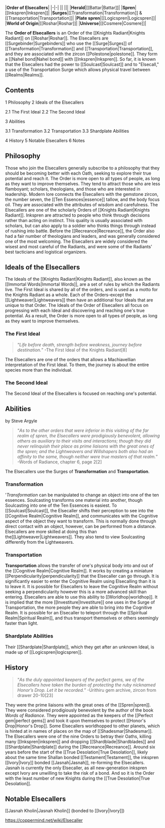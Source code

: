 |**Order of Elsecallers**|
|-|-|
||
|||
|**Herald**|[[Battar\|Battar]]|
|**Spren**|[[Inkspren\|Inkspren]]|
|**Surges**|[[Transformation\|Transformation]] & [[Transportation\|Transportation]]|
|**Plate spren**|[[Logicspren\|Logicspren]]|
|**World of Origin**|[[Roshar\|Roshar]]|
|**Universe**|[[Cosmere\|Cosmere]]|

The **Order of Elsecallers** is an Order of the [[Knights Radiant\|Knights Radiant]] on [[Roshar\|Roshar]].
The Elsecallers are [[Surgebinder\|Surgebinders]] who use the [[Surge\|Surges]] of [[Transformation\|Transformation]] and [[Transportation\|Transportation]], and they are associated with the zircon [[Polestone\|polestone]]. They form a [[Nahel bond\|Nahel bond]] with [[Inkspren\|Inkspren]]. So far, it is known that the Elsecallers had the power to [[Soulcast\|Soulcast]] and to "Elsecall," a use of the Transportation Surge which allows physical travel between [[Realms\|Realms]].

## Contents

1 Philosophy
2 Ideals of the Elsecallers

2.1 The First Ideal
2.2 The Second Ideal


3 Abilities

3.1 Transformation
3.2 Transportation
3.3 Shardplate Abilities


4 History
5 Notable Elsecallers
6 Notes


## Philosophy
Those who join the Elsecallers generally subscribe to a philosophy that they should be becoming better with each Oath, seeking to explore their true potential and reach it. The Order is more open to all types of people, as long as they want to improve themselves. They tend to attract those who are less flamboyant; scholars, theologians, and those who are interested in leadership. Modern lore connects the Elsecallers with the gemstone zircon, the number seven, the [[Ten Essences\|essence]] tallow, and the body focus oil. They are associated with the attributes of wisdom and carefulness.
The Elsecallers are one of the scholarly Orders of [[Knights Radiant\|Knights Radiant]]. Inkspren are attracted to people who think through decisions rather than acting on instinct. This quality is usually associated with scholars, but can also apply to a soldier who thinks things through instead of rushing into battle. Before the [[Recreance\|Recreance]], the Order also had a fair number of theologians and leaders, and was generally considered one of the most welcoming. The Elsecallers are widely considered the wisest and most careful of the Radiants, and were some of the Radiants' best tacticians and logistical organizers.

## Ideals of the Elsecallers
The Ideals of the [[Knights Radiant\|Knights Radiant]], also known as the [[Immortal Words\|Immortal Words]], are a set of rules by which the Radiants live. The First Ideal is shared by all of the orders, and is used as a motto for the Knights Radiant as a whole. Each of the Orders-except the [[Lightweaver\|Lightweavers]] then have an additional four Ideals that are unique to that Order. The Ideals of the Order of Elsecallers all focus on progressing with each Ideal and discovering and reaching one's true potential. As a result, the Order is more open to all types of people, as long as they want to improve themselves.

### The First Ideal
>“*Life before death, strength before weakness, journey before destination.*”
\-The First Ideal of the Knights Radiant[8]


The Elsecallers are one of the orders that allows a Machiavellian interpretation of the First Ideal. To them, the journey is about the entire species more than the individual.

### The Second Ideal
The Second Ideal of the Elsecallers is focused on reaching one's potential.

## Abilities
 by  Steve Argyle 
>“*As to the other orders that were inferior in this visiting of the far realm of spren, the Elsecallers were prodigiously benevolent, allowing others as auxiliary to their visits and interactions; though they did never relinquish their place as prime liaisons with the great ones of the spren; and the Lightweavers and Willshapers both also had an affinity to the same, though neither were true masters of that realm.*”
\-Words of Radiance, chapter 6, page 2[2]


The Elsecallers use the Surges of **Transformation** and **Transportation**.

### Transformation
'*Transformation* can be manipulated to change an object into one of the ten essences. Soulcasting transforms one material into another, though Soulcasting into one of the Ten Essences is easiest. To [[Soulcast\|Soulcast]], the Elsecaller shifts their perception to see into the [[Cognitive Realm\|Cognitive Realm]], and communicates with the Cognitive aspect of the object they want to transform. This is normally done through direct contact with an object, however, can be performed from a distance. Elsecallers are more skilled at doing this than the[[Lightweaver\|Lightweavers]]. They also tend to view Soulcasting differently from the Lightweavers.

### Transportation
**Transportation** allows the transfer of one's physical body into and out of the [[Cognitive Realm\|Cognitive Realm]]. It works by creating a miniature [[Perpendicularity\|perpendicularity]] that the Elsecaller can go through. It is significantly easier to enter the Cognitive Realm using Elsecalling than it is to leave it. It is possible for Elsecallers to leave the Cognitive Realm without seeking a perpendicularity however this is a more advanced skill than entering. Elsecallers are able to use this ability to [[Worldhop\|worldhop]].
It is implied that the more [[Investiture\|Investiture]] one uses in the Surge of Transportation, the more people they are able to bring into the Cognitive Realm.
It is possible for an Elsecaller to teleport through the [[Spiritual Realm\|Spiritual Realm]], and thus transport themselves or others seemingly faster than light.

### Shardplate Abilities
Their [[Shardplate\|Shardplate]], which they get after an unknown Ideal, is made up of [[Logicspren\|logicspren]].

## History
>“*As the duly appointed keepers of the perfect gems, we of the Elsecallers have taken the burden of protecting the ruby nicknamed Honor’s Drop. Let it be recorded.*”
\-Urithiru gem archive, zircon from drawer 20-10[23]


They were the prime liaisons with the great ones of the [[Spren\|spren]]. They were considered prodigiously benevolent by the author of the book *Words of Radiance*. They were appointed as the keepers of the [[Perfect gem\|perfect gems]] and took it upon themselves to protect [[Honor's Drop\|Honor's Drop]]. Some Elsecallers worldhopped to other planets, which is hinted at in names of places on the map of [[Shadesmar\|Shadesmar]]. The Elsecallers were one of the nine Orders to betray their Oaths, killing many [[Inkspren\|inkspren]] and dropping [[Shardblade\|Shardblades]] and [[Shardplate\|Shardplate]] during the [[Recreance\|Recreance]].
Around six years before the start of the [[True Desolation\|True Desolation]], likely about the same time Shallan bonded [[Testament\|Testament]], the inkspren [[Ivory\|Ivory]] bonded [[Jasnah\|Jasnah]], re-forming the Elsecallers. Jasnah is currently the only Elsecaller, as all new-generation inkspren except Ivory are unwilling to take the risk of a bond. And so it is the Order with the least number of new Knights during the [[True Desolation\|True Desolation]].

## Notable Elsecallers
[[Jasnah Kholin\|Jasnah Kholin]] (bonded to [[Ivory\|Ivory]])


https://coppermind.net/wiki/Elsecaller
